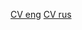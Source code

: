 <a href="https://github.com/your-username/angietune/cv_eng.pdf" target="_blank">CV eng</a>
<a href="https://github.com/your-username/angietune/cv_rus.pdf" target="_blank">CV rus</a>
